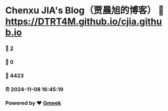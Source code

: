 # Chenxu JIA's Blog（贾晨旭的博客） :link: https://DTRT4M.github.io/cjia.github.io 
### :page_facing_up: [2](https://DTRT4M.github.io/cjia.github.io/tag.html) 
### :speech_balloon: 0 
### :hibiscus: 4423 
### :alarm_clock: 2024-11-08 16:45:19 
### Powered by :heart: [Gmeek](https://github.com/Meekdai/Gmeek)
